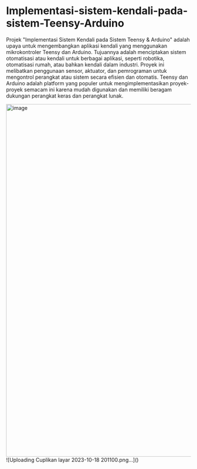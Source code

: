 # Implementasi-sistem-kendali-pada-sistem-Teensy-Arduino
Projek "Implementasi Sistem Kendali pada Sistem Teensy & Arduino" adalah upaya untuk mengembangkan aplikasi kendali yang menggunakan mikrokontroler Teensy dan Arduino. Tujuannya adalah menciptakan sistem otomatisasi atau kendali untuk berbagai aplikasi, seperti robotika, otomatisasi rumah, atau bahkan kendali dalam industri. Proyek ini melibatkan penggunaan sensor, aktuator, dan pemrograman untuk mengontrol perangkat atau sistem secara efisien dan otomatis. Teensy dan Arduino adalah platform yang populer untuk mengimplementasikan proyek-proyek semacam ini karena mudah digunakan dan memiliki beragam dukungan perangkat keras dan perangkat lunak.

<img width="960" alt="image" src="https://github.com/randisunarto/Implementasi-sistem-kendali-pada-sistem-Teensy-Arduino/assets/148059279/f3f85e6c-a75d-4cdb-bdea-7a9f6e5598b1">
![Uploading Cuplikan layar 2023-10-18 201100.png…]()
